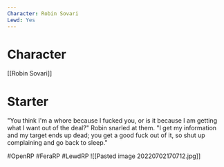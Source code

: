```yaml
---
Character: Robin Sovari
Lewd: Yes
---
```

# Character
[[Robin Sovari]]

# Starter
"You think I'm a whore because I fucked you, or is it because I am getting what I want out of the deal?" Robin snarled at them. "I get my information and my target ends up dead; you get a good fuck out of it, so shut up complaining and go back to sleep."

#OpenRP #FeraRP #LewdRP 
![[Pasted image 20220702170712.jpg]]